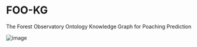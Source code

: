 # FOO-KG
The Forest Observatory Ontology Knowledge Graph for Poaching Prediction 

![image](https://lucid.app/publicSegments/view/759aea40-e3e4-494c-8338-cd9e35a0a73c/image.png)




